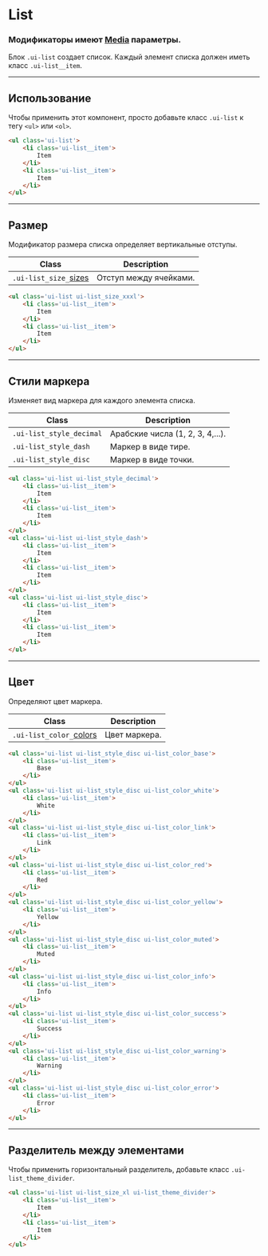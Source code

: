 [colors]: base/colors
[sizes]: base/sizes
[media]: base/media

# List

### Модификаторы имеют [Media][media] параметры.

Блок `.ui-list` создает список. Каждый элемент списка должен иметь класс `.ui-list__item`.

---

## Использование

Чтобы применить этот компонент, просто добавьте класс `.ui-list` к тегу `<ul>` или `<ol>`.


``` html
<ul class='ui-list'>
    <li class='ui-list__item'>
        Item
    </li>
    <li class='ui-list__item'>
        Item
    </li>
</ul>
```

---

## Размер

Модификатор размера списка определяет вертикальные отступы.

|         Class         |         Description         |
|-----------------------|-----------------------------|
|  `.ui-list_size_`[sizes]  | Отступ между ячейками.  |

``` html
<ul class='ui-list ui-list_size_xxxl'>
    <li class='ui-list__item'>
        Item
    </li>
    <li class='ui-list__item'>
        Item
    </li>
</ul>
```

---

## Стили маркера

Изменяет вид маркера для каждого элемента списка.

|            Class          |            Description            |
|---------------------------|-----------------------------------|
|  `.ui-list_style_decimal` |  Арабские числа (1, 2, 3, 4,...). |
|  `.ui-list_style_dash`    |  Маркер в виде тире.              |
|  `.ui-list_style_disc`    |  Маркер в виде точки.             |

``` html
<ul class='ui-list ui-list_style_decimal'>
    <li class='ui-list__item'>
        Item
    </li>
    <li class='ui-list__item'>
        Item
    </li>
</ul>
<ul class='ui-list ui-list_style_dash'>
    <li class='ui-list__item'>
        Item
    </li>
    <li class='ui-list__item'>
        Item
    </li>
</ul>
<ul class='ui-list ui-list_style_disc'>
    <li class='ui-list__item'>
        Item
    </li>
    <li class='ui-list__item'>
        Item
    </li>
</ul>
```

---

## Цвет

Определяют цвет маркера.

|            Class          |            Description            |
|---------------------------|-----------------------------------|
|  `.ui-list_color_`[colors]  | Цвет маркера.  |

``` html
<ul class='ui-list ui-list_style_disc ui-list_color_base'>
    <li class='ui-list__item'>
        Base
    </li>
</ul>
<ul class='ui-list ui-list_style_disc ui-list_color_white'>
    <li class='ui-list__item'>
        White
    </li>
</ul>
<ul class='ui-list ui-list_style_disc ui-list_color_link'>
    <li class='ui-list__item'>
        Link
    </li>
</ul>
<ul class='ui-list ui-list_style_disc ui-list_color_red'>
    <li class='ui-list__item'>
        Red
    </li>
</ul>
<ul class='ui-list ui-list_style_disc ui-list_color_yellow'>
    <li class='ui-list__item'>
        Yellow
    </li>
</ul>
<ul class='ui-list ui-list_style_disc ui-list_color_muted'>
    <li class='ui-list__item'>
        Muted
    </li>
</ul>
<ul class='ui-list ui-list_style_disc ui-list_color_info'>
    <li class='ui-list__item'>
        Info
    </li>
</ul>
<ul class='ui-list ui-list_style_disc ui-list_color_success'>
    <li class='ui-list__item'>
        Success
    </li>
</ul>
<ul class='ui-list ui-list_style_disc ui-list_color_warning'>
    <li class='ui-list__item'>
        Warning
    </li>
</ul>
<ul class='ui-list ui-list_style_disc ui-list_color_error'>
    <li class='ui-list__item'>
        Error
    </li>
</ul>
```

---

## Разделитель между элементами

Чтобы применить горизонтальный разделитель, добавьте класс `.ui-list_theme_divider`.

``` html
<ul class='ui-list ui-list_size_xl ui-list_theme_divider'>
    <li class='ui-list__item'>
        Item
    </li>
    <li class='ui-list__item'>
        Item
    </li>
</ul>
```
